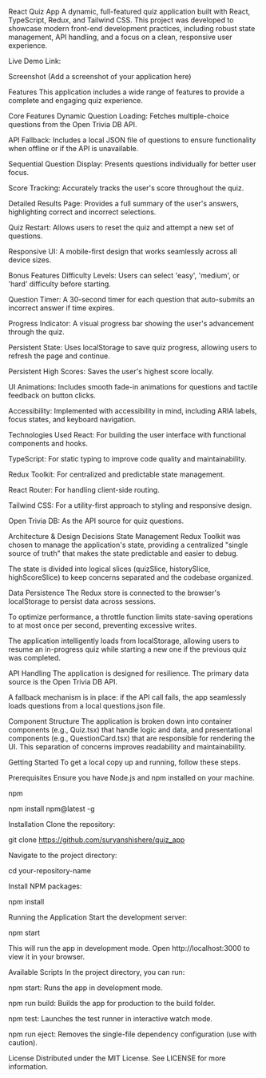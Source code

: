 React Quiz App
A dynamic, full-featured quiz application built with React, TypeScript, Redux, and Tailwind CSS. This project was developed to showcase modern front-end development practices, including robust state management, API handling, and a focus on a clean, responsive user experience.

Live Demo Link:

Screenshot
(Add a screenshot of your application here)

Features
This application includes a wide range of features to provide a complete and engaging quiz experience.

Core Features
Dynamic Question Loading: Fetches multiple-choice questions from the Open Trivia DB API.

API Fallback: Includes a local JSON file of questions to ensure functionality when offline or if the API is unavailable.

Sequential Question Display: Presents questions individually for better user focus.

Score Tracking: Accurately tracks the user's score throughout the quiz.

Detailed Results Page: Provides a full summary of the user's answers, highlighting correct and incorrect selections.

Quiz Restart: Allows users to reset the quiz and attempt a new set of questions.

Responsive UI: A mobile-first design that works seamlessly across all device sizes.

Bonus Features
Difficulty Levels: Users can select 'easy', 'medium', or 'hard' difficulty before starting.

Question Timer: A 30-second timer for each question that auto-submits an incorrect answer if time expires.

Progress Indicator: A visual progress bar showing the user's advancement through the quiz.

Persistent State: Uses localStorage to save quiz progress, allowing users to refresh the page and continue.

Persistent High Scores: Saves the user's highest score locally.

UI Animations: Includes smooth fade-in animations for questions and tactile feedback on button clicks.

Accessibility: Implemented with accessibility in mind, including ARIA labels, focus states, and keyboard navigation.

Technologies Used
React: For building the user interface with functional components and hooks.

TypeScript: For static typing to improve code quality and maintainability.

Redux Toolkit: For centralized and predictable state management.

React Router: For handling client-side routing.

Tailwind CSS: For a utility-first approach to styling and responsive design.

Open Trivia DB: As the API source for quiz questions.

Architecture & Design Decisions
State Management
Redux Toolkit was chosen to manage the application's state, providing a centralized "single source of truth" that makes the state predictable and easier to debug.

The state is divided into logical slices (quizSlice, historySlice, highScoreSlice) to keep concerns separated and the codebase organized.

Data Persistence
The Redux store is connected to the browser's localStorage to persist data across sessions.

To optimize performance, a throttle function limits state-saving operations to at most once per second, preventing excessive writes.

The application intelligently loads from localStorage, allowing users to resume an in-progress quiz while starting a new one if the previous quiz was completed.

API Handling
The application is designed for resilience. The primary data source is the Open Trivia DB API.

A fallback mechanism is in place: if the API call fails, the app seamlessly loads questions from a local questions.json file.

Component Structure
The application is broken down into container components (e.g., Quiz.tsx) that handle logic and data, and presentational components (e.g., QuestionCard.tsx) that are responsible for rendering the UI. This separation of concerns improves readability and maintainability.

Getting Started
To get a local copy up and running, follow these steps.

Prerequisites
Ensure you have Node.js and npm installed on your machine.

npm

npm install npm@latest -g

Installation
Clone the repository:

git clone https://github.com/suryanshishere/quiz_app

Navigate to the project directory:

cd your-repository-name

Install NPM packages:

npm install

Running the Application
Start the development server:

npm start

This will run the app in development mode. Open http://localhost:3000 to view it in your browser.

Available Scripts
In the project directory, you can run:

npm start: Runs the app in development mode.

npm run build: Builds the app for production to the build folder.

npm test: Launches the test runner in interactive watch mode.

npm run eject: Removes the single-file dependency configuration (use with caution).

License
Distributed under the MIT License. See LICENSE for more information.
